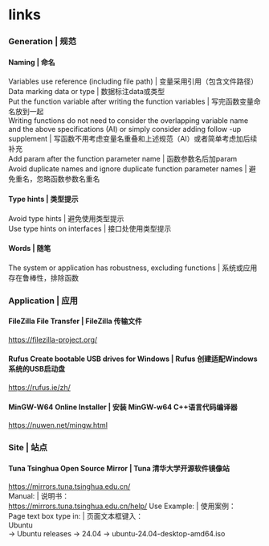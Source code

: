 # links

### Generation | 规范  
#### Naming | 命名  
Variables use reference (including file path) | 变量采用引用（包含文件路径）  
Data marking data or type | 数据标注data或类型  
Put the function variable after writing the function variables | 写完函数变量命名放到一起  
Writing functions do not need to consider the overlapping variable name and the above specifications (AI) or simply consider adding follow -up supplement | 写函数不用考虑变量名重叠和上述规范（AI）或者简单考虑加后续补充  
Add param after the function parameter name | 函数参数名后加param  
Avoid duplicate names and ignore duplicate function parameter names | 避免重名，忽略函数参数名重名  

#### Type hints | 类型提示  
Avoid type hints | 避免使用类型提示  
Use type hints on interfaces | 接口处使用类型提示  

#### Words | 随笔
The system or application has robustness, excluding functions | 系统或应用存在鲁棒性，排除函数  

### Application | 应用  
#### FileZilla File Transfer | FileZilla 传输文件  
https://filezilla-project.org/

#### Rufus Create bootable USB drives for Windows | Rufus 创建适配Windows系统的USB启动盘  
https://rufus.ie/zh/  

#### MinGW-W64 Online Installer | 安装 MinGW-w64 C++语言代码编译器  
https://nuwen.net/mingw.html  

### Site | 站点
#### Tuna Tsinghua Open Source Mirror | Tuna 清华大学开源软件镜像站  
https://mirrors.tuna.tsinghua.edu.cn/  
Manual: | 说明书：  
https://mirrors.tuna.tsinghua.edu.cn/help/
Use Example: | 使用案例：  
Page text box type in: | 页面文本框键入：  
Ubuntu  
-> Ubuntu releases -> 24.04 -> ubuntu-24.04-desktop-amd64.iso  
